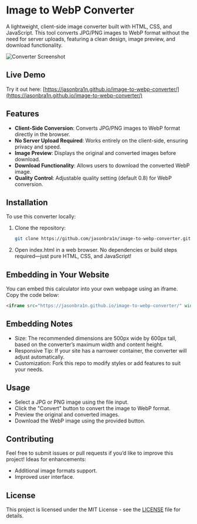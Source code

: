 # Image to WebP Converter

A lightweight, client-side image converter built with HTML, CSS, and JavaScript. This tool converts JPG/PNG images to WebP format without the need for server uploads, featuring a clean design, image preview, and download functionality.

![Converter Screenshot](https://jasonbra1n.github.io/image-to-webp-converter/img/converter_screenshot.webp)  

## Live Demo

Try it out here: [https://jasonbra1n.github.io/image-to-webp-converter/](https://jasonbra1n.github.io/image-to-webp-converter/)

## Features

- **Client-Side Conversion**: Converts JPG/PNG images to WebP format directly in the browser.
- **No Server Upload Required**: Works entirely on the client-side, ensuring privacy and speed.
- **Image Preview**: Displays the original and converted images before download.
- **Download Functionality**: Allows users to download the converted WebP image.
- **Quality Control**: Adjustable quality setting (default 0.8) for WebP conversion.

## Installation

To use this converter locally:

1. Clone the repository:
   ```bash
   git clone https://github.com/jasonbra1n/image-to-webp-converter.git
   ```
2. Open index.html in a web browser. No dependencies or build steps required—just pure HTML, CSS, and JavaScript!

## Embedding in Your Website
You can embed this calculator into your own webpage using an iframe. Copy the code below:
  ```html
  <iframe src="https://jasonbra1n.github.io/image-to-webp-converter/" width="500" height="600" frameborder="0" style="border: none;"></iframe>
  ```

## Embedding Notes
- Size: The recommended dimensions are 500px wide by 600px tall, based on the converter’s maximum width and content height.
- Responsive Tip: If your site has a narrower container, the converter will adjust automatically.
- Customization: Fork this repo to modify styles or add features to suit your needs.

## Usage
- Select a JPG or PNG image using the file input.
- Click the "Convert" button to convert the image to WebP format.
- Preview the original and converted images.
- Download the WebP image using the provided button.

## Contributing
Feel free to submit issues or pull requests if you’d like to improve this project! Ideas for enhancements:
- Additional image formats support.
- Improved user interface.

## License
This project is licensed under the MIT License - see the [LICENSE](https://github.com/jasonbra1n/image-to-webp-converter/blob/main/LICENSE) file for details.
